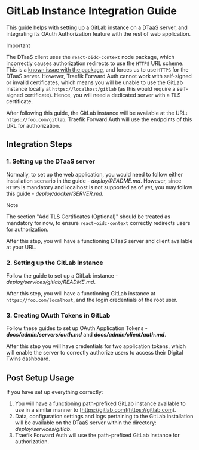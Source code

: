 # GitLab Instance Integration Guide

This guide helps with setting up a GitLab instance on a DTaaS server, and
integrating its OAuth Authorization feature with the rest of web application.

> [!IMPORTANT]
> The DTaaS client uses the `react-oidc-context` node package,
> which incorrectly causes authorization redirects to use the `HTTPS` URL
> scheme. This is a
> [known issue with the package](https://github.com/authts/react-oidc-context/issues/1288),
> and forces us to use `HTTPS` for the DTaaS server. However, Traefik Forward
> Auth cannot work with self-signed or invalid certificates, which means you
> will be unable to use the GitLab instance locally at
> `https://localhost/gitlab` (as this would require a self-signed certificate).
> Hence, you will need a dedicated server with a TLS certificate.

After following this guide, the GitLab instance will be available at the URL:
`https://foo.com/gitlab`. Traefik Forward Auth will use the endpoints of this
URL for authorization.

## Integration Steps

### 1. Setting up the DTaaS server

Normally, to set up the web application, you would need to follow either
installation scenario in the guide - _deploy/README.md_. However, since `HTTPS`
is mandatory and localhost is not supported as of yet, you may follow this
guide - _deploy/docker/SERVER.md_.

> [!NOTE]
> The section "Add TLS Certificates (Optional)" should be treated as
> mandatory for now, to ensure `react-oidc-context` correctly redirects users
> for authorization.

After this step, you will have a functioning DTaaS server and client available
at your URL.

### 2. Setting up the GitLab Instance

Follow the guide to set up a GitLab instance -
_deploy/services/gitlab/README.md_.

After this step, you will have a functioning GitLab instance at
`https://foo.com/localhost`, and the login credentials of the root user.

### 3. Creating OAuth Tokens in GitLab

Follow these guides to set up OAuth Application Tokens -
**_docs/admin/servers/auth.md_** and **_docs/admin/client/auth.md_**.

After this step you will have credentials for two application tokens, which will
enable the server to correctly authorize users to access their Digital Twins
dashboard.

## Post Setup Usage

If you have set up everything correctly:

1. You will have a functioning path-prefixed GitLab instance available to use in
   a similar manner to [https://gitlab.com](https://gitlab.com).
1. Data, configuration settings and logs pertaining to the GitLab installation
   will be available on the DTaaS server within the directory:
   _deploy/services/gitlab_.
1. Traefik Forward Auth will use the path-prefixed GitLab instance for
   authorization.
